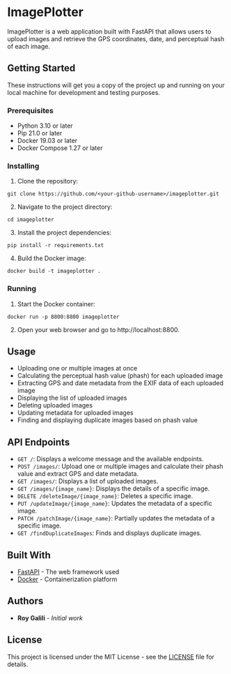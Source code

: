 # ImagePlotter

ImagePlotter is a web application built with FastAPI that allows users to upload images and retrieve the GPS coordinates, date, and perceptual hash of each image.

## Getting Started

These instructions will get you a copy of the project up and running on your local machine for development and testing purposes.

### Prerequisites

* Python 3.10 or later
* Pip 21.0 or later
* Docker 19.03 or later
* Docker Compose 1.27 or later

### Installing

1. Clone the repository:

```
git clone https://github.com/<your-github-username>/imageplotter.git
```

2. Navigate to the project directory:

```
cd imageplotter
```

3. Install the project dependencies:

```
pip install -r requirements.txt
```

4. Build the Docker image:

```
docker build -t imageplotter .
```

### Running

1. Start the Docker container:

```
docker run -p 8800:8800 imageplotter
```

2. Open your web browser and go to http://localhost:8800.


## Usage

- Uploading one or multiple images at once
- Calculating the perceptual hash value (phash) for each uploaded image
- Extracting GPS and date metadata from the EXIF data of each uploaded image
- Displaying the list of uploaded images
- Deleting uploaded images
- Updating metadata for uploaded images
- Finding and displaying duplicate images based on phash value


## API Endpoints

- `GET /`: Displays a welcome message and the available endpoints.
- `POST /images/`: Upload one or multiple images and calculate their phash value and extract GPS and date metadata.
- `GET /images/`: Displays a list of uploaded images.
- `GET /images/{image_name}`: Displays the details of a specific image.
- `DELETE /deleteImage/{image_name}`: Deletes a specific image.
- `PUT /updateImage/{image_name}`: Updates the metadata of a specific image.
- `PATCH /patchImage/{image_name}`: Partially updates the metadata of a specific image.
- `GET /findDuplicateImages`: Finds and displays duplicate images.


## Built With

* [FastAPI](https://fastapi.tiangolo.com/) - The web framework used
* [Docker](https://www.docker.com/) - Containerization platform

## Authors

* **Roy Galili** - *Initial work*

## License

This project is licensed under the MIT License - see the [LICENSE](LICENSE) file for details.